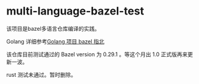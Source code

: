 # multi-language-bazel-test

该项目是bazel多语言仓库编译的实践。

Golang 详细参考[Golang 项目 bazel 指北](https://snxq.github.io/%E6%8A%80%E6%9C%AF/2018/11/19/Golang%E9%A1%B9%E7%9B%AEbazel%E6%8C%87%E5%8C%97.html)

该仓库目前测试通过的 Bazel version 为 0.29.1 。等这个月出 1.0 正式版再来更新一波。

rust 测试未通过。暂时删除。
